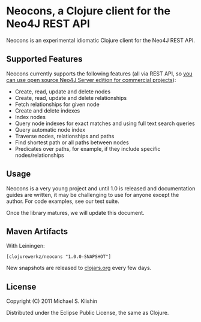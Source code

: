 # Neocons, a Clojure client for the Neo4J REST API

Neocons is an experimental idiomatic Clojure client for the Neo4J REST API.


## Supported Features

Neocons currently supports the following features (all via REST API, so [you can use open source Neo4J Server edition for commercial projects](http://neo4j.org/licensing-guide/)):

 * Create, read, update and delete nodes
 * Create, read, update and delete relationships
 * Fetch relationships for given node
 * Create and delete indexes
 * Index nodes
 * Query node indexes for exact matches and using full text search queries
 * Query automatic node index
 * Traverse nodes, relationships and paths
 * Find shortest path or all paths between nodes
 * Predicates over paths, for example, if they include specific nodes/relationships


## Usage

Neocons is a very young project and until 1.0 is released and documentation guides are written,
it may be challenging to use for anyone except the author. For code examples, see our test
suite.

Once the library matures, we will update this document.


## Maven Artifacts

With Leiningen:

    [clojurewerkz/neocons "1.0.0-SNAPSHOT"]

New snapshots are released to [clojars.org](https://clojars.org/clojurewerkz/neocons) every few days.


## License

Copyright (C) 2011 Michael S. Klishin

Distributed under the Eclipse Public License, the same as Clojure.
